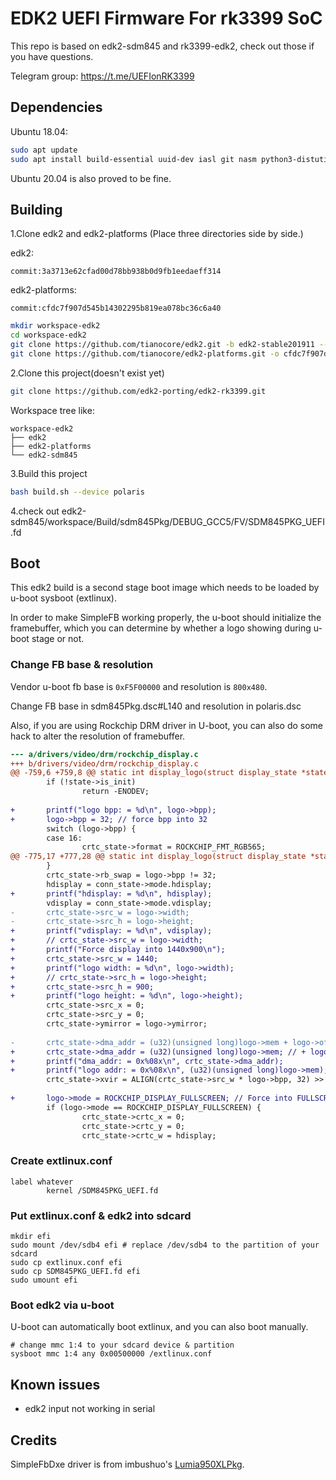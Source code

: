 # EDK2 UEFI Firmware For rk3399 SoC

This repo is based on edk2-sdm845 and rk3399-edk2, check out those if you have questions.

Telegram group: https://t.me/UEFIonRK3399

## Dependencies

Ubuntu 18.04:

```bash
sudo apt update
sudo apt install build-essential uuid-dev iasl git nasm python3-distutils gcc-aarch64-linux-gnu
```

Ubuntu 20.04 is also proved to be fine.


## Building

1.Clone edk2 and edk2-platforms (Place three directories side by side.)

edk2:
```
commit:3a3713e62cfad00d78bb938b0d9fb1eedaeff314
```

edk2-platforms:
```
commit:cfdc7f907d545b14302295b819ea078bc36c6a40
```

```bash
mkdir workspace-edk2
cd workspace-edk2
git clone https://github.com/tianocore/edk2.git -b edk2-stable201911 --recursive --depth=1
git clone https://github.com/tianocore/edk2-platforms.git -o cfdc7f907d545b14302295b819ea078bc36c6a40 --recursive --depth=1
```

2.Clone this project(doesn't exist yet)

```bash
git clone https://github.com/edk2-porting/edk2-rk3399.git
```

Workspace tree like:

```
workspace-edk2
├── edk2
├── edk2-platforms
└── edk2-sdm845
```

3.Build this project

```bash
bash build.sh --device polaris
```

4.check out edk2-sdm845/workspace/Build/sdm845Pkg/DEBUG_GCC5/FV/SDM845PKG_UEFI.fd

## Boot

This edk2 build is a second stage boot image which needs to be loaded by u-boot sysboot (extlinux).

In order to make SimpleFB working properly, the u-boot should initialize the framebuffer, which you can determine by whether a logo showing during u-boot stage or not.

### Change FB base & resolution

Vendor u-boot fb base is `0xF5F00000` and resolution is `800x480`.

Change FB base in sdm845Pkg.dsc#L140 and resolution in polaris.dsc

Also, if you are using Rockchip DRM driver in U-boot, you can also do some hack to alter the resolution of framebuffer.

```diff
--- a/drivers/video/drm/rockchip_display.c
+++ b/drivers/video/drm/rockchip_display.c
@@ -759,6 +759,8 @@ static int display_logo(struct display_state *state)
        if (!state->is_init)
                return -ENODEV;
 
+       printf("logo bpp: = %d\n", logo->bpp);
+       logo->bpp = 32; // force bpp into 32
        switch (logo->bpp) {
        case 16:
                crtc_state->format = ROCKCHIP_FMT_RGB565;
@@ -775,17 +777,28 @@ static int display_logo(struct display_state *state)
        }
        crtc_state->rb_swap = logo->bpp != 32;
        hdisplay = conn_state->mode.hdisplay;
+       printf("hdisplay: = %d\n", hdisplay);
        vdisplay = conn_state->mode.vdisplay;
-       crtc_state->src_w = logo->width;
-       crtc_state->src_h = logo->height;
+       printf("vdisplay: = %d\n", vdisplay);
+       // crtc_state->src_w = logo->width;
+       printf("Force display into 1440x900\n");
+       crtc_state->src_w = 1440;
+       printf("logo width: = %d\n", logo->width);
+       // crtc_state->src_h = logo->height;
+       crtc_state->src_h = 900;
+       printf("logo height: = %d\n", logo->height);
        crtc_state->src_x = 0;
        crtc_state->src_y = 0;
        crtc_state->ymirror = logo->ymirror;
 
-       crtc_state->dma_addr = (u32)(unsigned long)logo->mem + logo->offset;
+       crtc_state->dma_addr = (u32)(unsigned long)logo->mem; // + logo->offset;
+       printf("dma_addr: = 0x%08x\n", crtc_state->dma_addr);
+       printf("logo addr: = 0x%08x\n", (u32)(unsigned long)logo->mem);
        crtc_state->xvir = ALIGN(crtc_state->src_w * logo->bpp, 32) >> 5;
 
+       logo->mode = ROCKCHIP_DISPLAY_FULLSCREEN; // Force into FULLSCREEN
        if (logo->mode == ROCKCHIP_DISPLAY_FULLSCREEN) {
                crtc_state->crtc_x = 0;
                crtc_state->crtc_y = 0;
                crtc_state->crtc_w = hdisplay;
```

### Create extlinux.conf

```
label whatever
        kernel /SDM845PKG_UEFI.fd
```

### Put extlinux.conf & edk2 into sdcard

```
mkdir efi
sudo mount /dev/sdb4 efi # replace /dev/sdb4 to the partition of your sdcard
sudo cp extlinux.conf efi
sudo cp SDM845PKG_UEFI.fd efi
sudo umount efi
```

### Boot edk2 via u-boot

U-boot can automatically boot extlinux, and you can also boot manually.

```
# change mmc 1:4 to your sdcard device & partition
sysboot mmc 1:4 any 0x00500000 /extlinux.conf
```

## Known issues

* edk2 input not working in serial

## Credits

SimpleFbDxe driver is from imbushuo's [Lumia950XLPkg](https://github.com/WOA-Project/Lumia950XLPkg).

